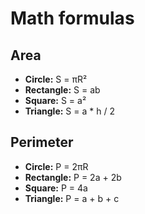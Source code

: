 # Math formulas
## Area
- **Circle:** S = πR²
- **Rectangle:** S = ab
- **Square:** S = a²
- **Triangle:** S = a * h / 2

## Perimeter
- **Circle:** P = 2πR
- **Rectangle:** P = 2a + 2b
- **Square:** P = 4a
- **Triangle:** P = a + b + c